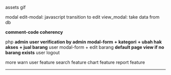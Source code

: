 assets
    gif

modal
    edit-modal: javascript transition to edit
    view_modal: take data from db
    
**comment-code coherency**

php
    **admin**
        **user verification by admin**
        **modal-form**
            **+ kategori**
            **+ ubah hak akses**
            **+ jual barang**
    user
        modal-form
            + edit barang
    **default page view if no barang exists**
    user logout

more
    warn user feature
    search feature
    chart feature
    report feature

-----------------------------

